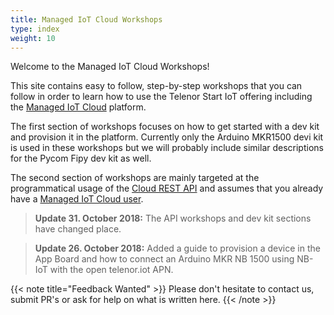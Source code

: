 ```yaml
---
title: Managed IoT Cloud Workshops
type: index
weight: 10
---
```


Welcome to the Managed IoT Cloud Workshops!

This site contains easy to follow, step-by-step workshops that you can follow in order to learn how to use the Telenor Start IoT offering including the [Managed IoT Cloud](https://www.telenorconnexion.com/managed-iot-cloud/) platform.

The first section of workshops focuses on how to get started with a dev kit and provision it in the platform. Currently only the Arduino MKR1500 devi kit is used in these workshops but we will probably include similar descriptions for the Pycom Fipy dev kit as well.

The second section of workshops are mainly targeted at the programmatical usage of the [Cloud REST API](https://docs.telenorconnexion.com/mic/rest-api/) and assumes that you already have a [Managed IoT Cloud user](https://startiot.mic.telenorconnexion.com/signup).

> **Update 31. October 2018:** The API workshops and dev kit sections have changed place.

> **Update 26. October 2018:** Added a guide to provision a device in the App Board and how to connect an Arduino MKR NB 1500 using NB-IoT with the open telenor.iot APN.

{{< note title="Feedback Wanted" >}}
Please don't hesitate to contact us, submit PR's or ask for help on what is written here.
{{< /note >}}
